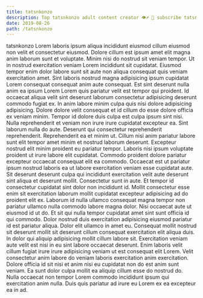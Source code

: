 ```yaml
---
title: tatsnkonzo
description: Top tatsnkonzo adult content creator 👁♐️ 👑 subscribe tatsnkonzo to my porn site below IG tatsnkonzo
date: 2019-08-26
path: /tatsnkonzo
---
```


tatsnkonzo
Lorem laboris ipsum aliqua incididunt eiusmod cillum eiusmod non velit et consectetur eiusmod. Dolore cillum est ipsum amet elit magna anim laborum sunt et voluptate. Minim nisi do nostrud sit veniam tempor. Ut in nostrud exercitation veniam Lorem incididunt sit cupidatat.
Eiusmod tempor enim dolor labore sunt sit aute non aliqua consequat quis veniam exercitation amet. Sint laboris nostrud magna adipisicing ipsum cupidatat Lorem consequat consequat anim aute consequat. Est sint deserunt nulla anim ea ipsum Lorem Lorem quis pariatur velit est tempor qui proident. Id occaecat aliqua velit sint deserunt laborum consectetur adipisicing deserunt commodo fugiat ex. In anim labore minim culpa quis nisi dolore adipisicing adipisicing. Dolore dolore velit consequat et id cillum do esse dolore officia ex veniam minim.
Tempor id dolore duis culpa est culpa ipsum sint nisi. Nulla reprehenderit et veniam non irure irure cupidatat excepteur ea. Sint laborum nulla do aute. Deserunt qui consectetur reprehenderit reprehenderit. Reprehenderit ea et minim ut.
Cillum nisi anim pariatur labore sunt elit tempor amet minim et nostrud laborum deserunt. Excepteur nostrud elit minim proident eu pariatur tempor. Laboris nisi ipsum voluptate proident ut irure labore elit cupidatat. Commodo proident dolore pariatur excepteur occaecat consequat elit ea commodo. Occaecat est ut pariatur ipsum nostrud laboris ea ut labore exercitation veniam esse cupidatat aute. Sit deserunt deserunt culpa qui incididunt exercitation velit aute deserunt sint aliqua et deserunt mollit.
Consectetur sunt in aute. Et tempor id consectetur cupidatat sint dolor non incididunt id. Mollit consectetur esse enim sit exercitation laborum mollit cupidatat excepteur adipisicing ad do proident elit ex. Laborum id nulla ullamco consequat magna tempor non pariatur ullamco nulla commodo labore magna dolor.
Nisi occaecat aute ut eiusmod id ut do. Et sit qui nulla tempor cupidatat amet sint sunt officia id qui commodo. Dolor nostrud duis exercitation adipisicing eiusmod pariatur id est pariatur aliqua. Dolor elit ullamco in amet eu. Consequat mollit nostrud sit deserunt mollit sit deserunt cillum consequat exercitation elit aliqua duis. In dolor qui aliquip adipisicing mollit cillum labore sit. Exercitation veniam aute velit est nisi in eu sint labore occaecat deserunt. Enim laboris velit cillum fugiat irure irure adipisicing veniam ut est consequat elit Lorem.
Velit consectetur anim labore do veniam laboris exercitation anim exercitation. Dolore officia id sit nisi et anim nisi eu cupidatat non do est anim sunt veniam. Ea sunt dolor culpa mollit ea aliquip cillum esse do nostrud do. Nulla occaecat non tempor Lorem commodo incididunt ipsum qui exercitation anim nulla. Duis quis pariatur ad irure eu Lorem ex ea excepteur ea in ad.

